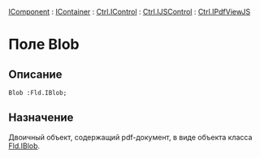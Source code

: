 ﻿---
Link: .Ctrl.IPdfViewJS.@Blob
---

[IComponent](topic:Com.Custom.ComClasses.IComponent.Default) :
[IContainer](topic:Com.Custom.ComClasses.IContainer.Default) :
[Ctrl.IControl](topic:Com.Custom.ComClasses.Ctrl.IControl.Default) :
[Ctrl.IJSControl](topic:Com.Custom.ComClasses.Ctrl.IJSControl.Default) :
[Ctrl.IPdfViewJS](Default)

# Поле Blob

## Описание

    Blob :Fld.IBlob;

## Назначение

Двоичный объект, содержащий pdf-документ, в виде объекта класса
[Fld.IBlob](topic:.Custom.ComClasses.Fld.IBlob.Default).


